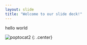 ```yaml
---
layout: slide
title: "Welcome to our slide deck!"
---
```


hello world

![poptocat2](https://octodex.github.com/images/poptocat_v2.png)
{: .center}
